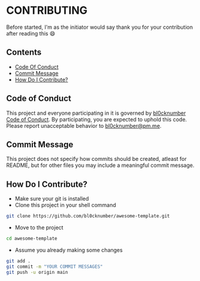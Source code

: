 # CONTRIBUTING

Before started, I'm as the initiator would say thank you for your contribution after reading this 😄

## Contents

- [Code Of Conduct](#code-of-conduct)
- [Commit Message](#commit-message)
- [How Do I Contribute?](#how-do-i-contribute?)

## Code of Conduct

This project and everyone participating in it is governed by [bl0cknumber Code of Conduct](CODE_OF_CONDUCT.md). By participating, you are expected to uphold this code. Please report unacceptable behavior to [bl0cknumber@pm.me](mailto:bl0cknumber@pm.me).

## Commit Message

This project does not specify how commits should be created, atleast for README, but for other files you may include a meaningful commit message.

## How Do I Contribute?

- Make sure your git is installed
- Clone this project in your shell command

```sh
git clone https://github.com/bl0cknumber/awesome-template.git
```

- Move to the project

```sh
cd awesome-template
```

- Assume you already making some changes

```sh
git add .
git commit -m "YOUR COMMIT MESSAGES"
git push -u origin main
```

